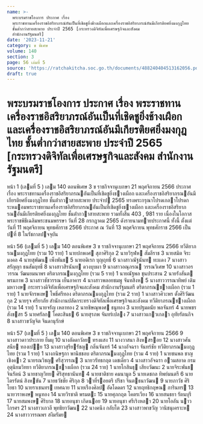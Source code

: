 ```yaml
---
name: >-
  พระบรมราชโองการ ประกาศ เรื่อง
  พระราชทานเครื่องราชอิสริยาภรณ์อันเป็นที่เชิดชูยิ่งช้างเผือกและเครื่องราชอิสริยาภรณ์อันมีเกียรติยศยิ่งมงกุฎไทย
  ชั้นต่ำกว่าสายสะพาย ประจำปี 2565 [กระทรวงดิจิทัลเพื่อเศรษฐกิจและสังคม
  สำนักงานรัฐมนตรี]
date: '2023-11-21'
category: ข พิเศษ
volume: 140
section: 3
page: 56 เล่มที่ 5
source: 'https://ratchakitcha.soc.go.th/documents/488240404513162056.pdf'
draft: true
---
```


# พระบรมราชโองการ ประกาศ เรื่อง พระราชทานเครื่องราชอิสริยาภรณ์อันเป็นที่เชิดชูยิ่งช้างเผือกและเครื่องราชอิสริยาภรณ์อันมีเกียรติยศยิ่งมงกุฎไทย ชั้นต่ำกว่าสายสะพาย ประจำปี 2565 [กระทรวงดิจิทัลเพื่อเศรษฐกิจและสังคม สำนักงานรัฐมนตรี]

หน้า 1 (เลมที่ 5 ) เลม 140 ตอนพิเศษ 3 ข ราชกิจจานุเบกษา 21 พฤศจิกายน 2566 ประกาศ เรื่อง พระราชทานเครื่องราชอิสริยาภรณอันเป็นที่เชิดชูยิ่งชางเผือก และเครื่องราชอิสริยาภรณอันมีเกียรติยศยิ่งมงกุฎไทย ชั้นต่ํากวาสายสะพาย ประจําป 2565 ทรงพระกรุณาโปรดเกลาโปรดกระหมอมพระราชทานเครื่องราชอิสริยาภรณอันเป็นที่เชิดชูยิ่งชางเผือก และเครื่องราชอิสริยาภรณอันมีเกียรติยศยิ่งมงกุฎไทย ชั้นต่ํากวาสายสะพาย รวมทั้งสิ้น 403 , 981 ราย เนื่องในโอกาสพระราชพิธีเฉลิมพระชนมพรรษา วันที่ 28 กรกฎาคม 2565 ดังรายนามทายประกาศนี้ ทั้งนี้ ตั้งแต่วันที่ 11 พฤศจิกายน พุทธศักราช 2566 ประกาศ ณ วันที่ 13 พฤศจิกายน พุทธศักราช 2566 เป็นปที่ 8 ในรัชกาลปจจุบัน

หน้า 56 (เลมที่ 5 ) เลม 140 ตอนพิเศษ 3 ข ราชกิจจานุเบกษา 21 พฤศจิกายน 2566 ทวีติยาภรณมงกุฎไทย (รวม 10 ราย) 1 นายปกพงศ สุภาศิริกุล 2 นายวิรุฬห สัมลีราช 3 นายสมิต จิระมงคล 4 นายสุพัฒน เพ็งพันธ 5 นายอดิเรก บุญฤทธิ์ 6 นางสาวณัฐนันท ทะแดง 7 นางสาวสรัญญา ธนสัมฤทธิ์ 8 นางสาวสิรนันท ดวงบุบผา 9 นางสาวอณุภรณ วรรณวิเศษ 10 นางสาวอรวรรณ วัฒนยมนาพร ตริตาภรณมงกุฎไทย (รวม 5 ราย) 1 นายณัฐพล ชุนประสาน 2 นายรังสันต พรมภาพ 3 นางสาวชัชวรรณ เย็นอาคาร 4 นางสาวพลอยชมพู จันทสิงห 5 นางสาววรรณาทิพย์ เติมมหาวงษ กระทรวงดิจิทัลเพื่อเศรษฐกิจและสังคม สํานักงานรัฐมนตรี ตริตาภรณชางเผือก (รวม 1 ราย) 1 นายจักรพงษ โพธิ์ศรีทอง ตริตาภรณมงกุฎไทย (รวม 2 ราย) 1 นางสาวศิวะพร ตั้งศิริวัฒนกุล 2 นายรุจ ศรียาภัย สํานักงานปลัดกระทรวงดิจิทัลเพื่อเศรษฐกิจและสังคม ทวีติยาภรณชางเผือก (รวม 14 ราย) 1 นายจรัญ เหลาทอง 2 นายชิษณุพงศ ธนูทอง 3 นายปฐมดนัย พลจันทร์ 4 นายพชร สังขสร 5 นายศรัลก โคตะสินธ 6 นายสุรภพ จันทร์เปลง 7 นางสาวแกวเกลา อุทัยรัตนกิจ 8 นางสาวขวัญจิต จินดานุรักษ์

หน้า 57 (เลมที่ 5 ) เลม 140 ตอนพิเศษ 3 ข ราชกิจจานุเบกษา 21 พฤศจิกายน 2566 9 นางสาวดาวประกาย ยิ้มผุ 10 นางลัดดาวัลย ทรงแสง 11 นางวาสนา สิงหสรอย 12 นางสาวศันสนีย ทองเปย 13 นางสาวสุรียรัชญ กลิ่นจันทร์ 14 นางอัจฉรา จันทร์ชัย ทวีติยาภรณมงกุฎไทย (รวม 1 ราย) 1 นางกนิษฐกา พานิชชอบ ตริตาภรณมงกุฎไทย (รวม 4 ราย) 1 นายชนพล ชาญเชิงคา 2 นายรณวิชญ ศรีสุวรรณ 3 นายวรัทธกฤต เดชเดี่ยว 4 นางสาวอัจฉรา อวมสอาด กรมอุตุนิยมวิทยา ทวีติยาภรณชางเผือก (รวม 24 ราย) 1 นายโกสินธุ เสียงวัฒนะ 2 นายจิระพันธ จินรัตน์ 3 นายชาญวิทย ศิริสุทธานันท 4 นายชาติชาย คมนามูล 5 นายเดชกล ทิพย์มนตรี 6 นายไตรรัตน์ สิงหขัน 7 นายธวัชชัย ศิริกุล 8 วาที่รอยตรี ปรีชา จินตธนาวัฒน 9 นายภาวัช ศิริโยธา 10 นายราเชนทร เทศฉาย 11 นายเรืองศิลป อัดโดดดร 12 นายฤทธิกฤษณ การินทร 13 นายวราพงษ หนูทอง 14 นายวิรชาติ พรมตะ 15 นายศุภกฤต โคตรเวียง 16 นายสนธยา รัตนบุรี 17 นายสมพงษ ศิริบาล 18 นายอนุชา เกิดนอย 19 นายอนุชา ศรีเริงหลา 20 นายโอลัน นาวไกรศร 21 นางสาวเกวลี พุทธิยาวัฒน 22 นางคนึง กลับโต 23 นางสาวพาขวัญ วานิชนุเคราะห 24 นางสาววรรณพร สงึมรัมย
